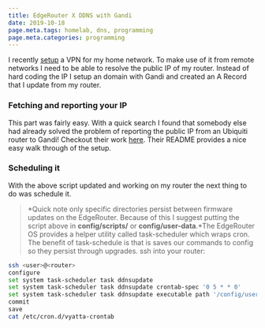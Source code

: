 ```yaml
---
title: EdgeRouter X DDNS with Gandi
date: 2019-10-18
page.meta.tags: homelab, dns, programming
page.meta.categories: programming
---
```


I recently [setup](https://burningdaylight.io/posts/edgerouter-x-vpn-setup-prt-one/) a VPN for my home network. To make
use of it from remote networks I need to be able to resolve the public IP of my router. Instead of hard coding the IP I
setup an domain with Gandi and created an A Record that I update from my router.

### Fetching and reporting your IP

This part was fairly easy. With a quick search I found that somebody else had already solved the problem of reporting
the public IP from an Ubiquiti router to Gandi! Checkout their
work [here](https://github.com/georgr/erx-gandi-nat-ddns). Their README provides a nice easy walk through of the setup.

### Scheduling it

With the above script updated and working on my router the next thing to do was schedule it.

> \*Quick note only specific directories persist between firmware updates on the EdgeRouter. Because of this I suggest
> putting the script above in **config/scripts/** or **config/user-data**.\*The EdgeRouter OS provides a helper utility
> called task-scheduler which wraps cron. The benefit of task-schedule is that is saves our commands to config so they
> persist through upgrades. ssh into your router:

```bash
ssh <user>@<router>
configure
set system task-scheduler task ddnsupdate
set system task-scheduler task ddnsupdate crontab-spec '0 5 * * 0'
set system task-scheduler task ddnsupdate executable path '/config/user-data/'
commit
save
cat /etc/cron.d/vyatta-crontab
```
